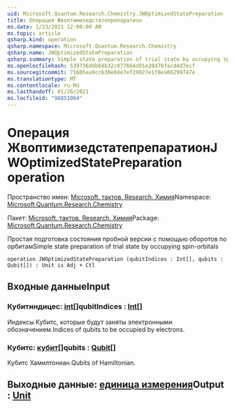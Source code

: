 ```yaml
---
uid: Microsoft.Quantum.Research.Chemistry.JWOptimizedStatePreparation
title: Операция Жвоптимизедстатепрепаратион
ms.date: 1/23/2021 12:00:00 AM
ms.topic: article
qsharp.kind: operation
qsharp.namespace: Microsoft.Quantum.Research.Chemistry
qsharp.name: JWOptimizedStatePreparation
qsharp.summary: Simple state preparation of trial state by occupying spin-orbitals
ms.openlocfilehash: 539736ddb04b32c877664d91e20d76facd4d7ecf
ms.sourcegitcommit: 71605ea9cc630e84e7ef29027e1f0ea06299747e
ms.translationtype: MT
ms.contentlocale: ru-RU
ms.lasthandoff: 01/26/2021
ms.locfileid: "98851084"
---
```

# <a name="jwoptimizedstatepreparation-operation"></a><span data-ttu-id="e7a3c-102">Операция Жвоптимизедстатепрепаратион</span><span class="sxs-lookup"><span data-stu-id="e7a3c-102">JWOptimizedStatePreparation operation</span></span>

<span data-ttu-id="e7a3c-103">Пространство имен: [Microsoft. тактов. Research. Химия](xref:Microsoft.Quantum.Research.Chemistry)</span><span class="sxs-lookup"><span data-stu-id="e7a3c-103">Namespace: [Microsoft.Quantum.Research.Chemistry](xref:Microsoft.Quantum.Research.Chemistry)</span></span>

<span data-ttu-id="e7a3c-104">Пакет: [Microsoft. тактов. Research. Химия](https://nuget.org/packages/Microsoft.Quantum.Research.Chemistry)</span><span class="sxs-lookup"><span data-stu-id="e7a3c-104">Package: [Microsoft.Quantum.Research.Chemistry](https://nuget.org/packages/Microsoft.Quantum.Research.Chemistry)</span></span>


<span data-ttu-id="e7a3c-105">Простая подготовка состояния пробной версии с помощью оборотов по орбитам</span><span class="sxs-lookup"><span data-stu-id="e7a3c-105">Simple state preparation of trial state by occupying spin-orbitals</span></span>

```qsharp
operation JWOptimizedStatePreparation (qubitIndices : Int[], qubits : Qubit[]) : Unit is Adj + Ctl
```


## <a name="input"></a><span data-ttu-id="e7a3c-106">Входные данные</span><span class="sxs-lookup"><span data-stu-id="e7a3c-106">Input</span></span>

### <a name="qubitindices--int"></a><span data-ttu-id="e7a3c-107">Кубитиндицес: [int](xref:microsoft.quantum.lang-ref.int)[]</span><span class="sxs-lookup"><span data-stu-id="e7a3c-107">qubitIndices : [Int](xref:microsoft.quantum.lang-ref.int)[]</span></span>

<span data-ttu-id="e7a3c-108">Индексы Кубитс, которые будут заняты электронными обозначением.</span><span class="sxs-lookup"><span data-stu-id="e7a3c-108">Indices of qubits to be occupied by electrons.</span></span>


### <a name="qubits--qubit"></a><span data-ttu-id="e7a3c-109">Кубитс: [кубит](xref:microsoft.quantum.lang-ref.qubit)[]</span><span class="sxs-lookup"><span data-stu-id="e7a3c-109">qubits : [Qubit](xref:microsoft.quantum.lang-ref.qubit)[]</span></span>

<span data-ttu-id="e7a3c-110">Кубитс Хамилтониан.</span><span class="sxs-lookup"><span data-stu-id="e7a3c-110">Qubits of Hamiltonian.</span></span>



## <a name="output--unit"></a><span data-ttu-id="e7a3c-111">Выходные данные: [единица измерения](xref:microsoft.quantum.lang-ref.unit)</span><span class="sxs-lookup"><span data-stu-id="e7a3c-111">Output : [Unit](xref:microsoft.quantum.lang-ref.unit)</span></span>

